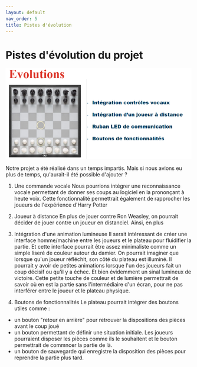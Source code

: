 ```yaml
---
layout: default
nav_order: 5
title: Pistes d'évolution
---
```


# Pistes d'évolution du projet

![MATERIEL](images/evolutions.png)

Notre projet a été réalisé dans un temps impartis. Mais si nous avions eu plus de temps, qu'aurait-il été possible d'ajouter ?

1. Une commande vocale
Nous pourrions intégrer une reconnaissance vocale permettant de donner ses coups au logiciel en la prononçant à heute voix. Cette fonctionnalité permettrait également de rapprocher les joueurs de l'expérience d'Harry Potter

2. Joueur à distance 
En plus de jouer contre Ron Weasley, on pourrait décider de jouer contre un joueur en distanciel. Ainsi, en plus 

3. Intégration d'une animation lumineuse 
Il serait intéressant de créer une interface homme/machine entre les joueurs et le plateau pour fluidifier la partie. Et cette interface pourrait être assez minimaliste comme un simple liseré de couleur autour du damier. 
On pourrait imaginer que lorsque qu'un joueur réfléchit, son côté du plateau est illuminé. Il pourrait y avoir de petites animations lorsque l'un des joueurs fait un coup décisif ou qu'il y a échec. Et bien évidemment un sinal lumineux de victoire.
Cette petite touche de couleur et de lumière permettrait de savoir où en est la partie sans l'intermédiaire d'un écran, pour ne pas interférer entre le joueur et le plateau physique. 

4. Boutons de fonctionnalités
Le plateau pourrait intégrer des boutons utiles comme : 
- un bouton "retour en arrière" pour retrouver la dispositions des pièces avant le coup joué
- un bouton permettant de définir une situation initiale. Les joueurs pourraient disposer les pièces comme ils le souhaitent et le bouton permettrait de commncer la partie de là.
- un bouton de sauvegarde qui enregistre la disposition des pièces pour reprendre la partie plus tard. 

